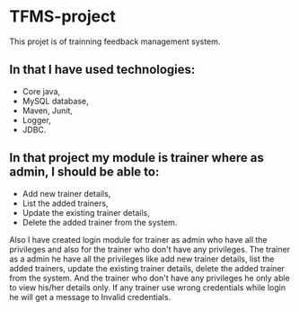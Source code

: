 # TFMS-project

This projet is of trainning feedback management system.

## In that I have used technologies:
  - Core java, 
  - MySQL database, 
  - Maven, Junit, 
  - Logger, 
  - JDBC. 
  
## In that project my module is trainer where as admin, I should be able to: 
  - Add new trainer details, 
  - List the added trainers, 
  - Update the existing trainer details, 
  - Delete the added trainer from the system.

Also I have created login module for trainer as admin who have all the privileges and also for the trainer who don't have any privileges. The trainer as a admin he have all the privileges like add new trainer details, list the added trainers, update the existing trainer details, delete the added trainer from the system. And the trainer who don't have any privileges he only able to view his/her details only. If any trainer use wrong credentials while login he will get a message to Invalid credentials.
